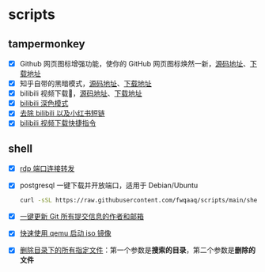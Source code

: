 # scripts

## tampermonkey

- [x] Github 网页图标增强功能，使你的 GitHub 网页图标焕然一新，[源码地址](./tampermonkey/github_web_icon_theme.js)、[下载地址](https://greasyfork.org/zh-CN/scripts/471272-github-网页图标主题)
- [x] 知乎自带的黑暗模式，[源码地址](./tampermonkey/zhihu_dark_mode.js)、[下载地址](https://greasyfork.org/zh-CN/scripts/481002-知乎黑暗模式)
- [x] bilibili 视频下载🐔，[源码地址](./tampermonkey/bilibili_downloader.js)、[下载地址](https://greasyfork.org/zh-CN/scripts/481459-bilibili-%E8%A7%86%E9%A2%91%E4%B8%8B%E8%BD%BD)
- [x] [bilibili 深色模式](./tampermonkey/bilibili_dark_mode.css)
- [x] [去除 bilibili 以及小红书短链](./tampermonkey/clear_bilibili_short_link.js)
- [x] [bilibili 视频下载快捷指令](./cloudflare/bshortcut/README.md)

## shell

- [x] [rdp 端口连接转发](./shell/rdp_forward.sh)
- [x] postgresql 一键下载并开放端口，适用于 Debian/Ubuntu

  ```bash
  curl -sSL https://raw.githubusercontent.com/fwqaaq/scripts/main/shell/postgresql.sh | sudo bash
  ```

- [x] [一键更新 Git 所有提交信息的作者和邮箱](./shell/update_git_info.sh)
- [x] [快速使用 qemu 启动 iso 镜像](./shell/qemu_start.sh)
- [x] [删除目录下的所有指定文件](./shell/del_folder.sh)：第一个参数是**搜索的目录**，第二个参数是**删除的文件**
